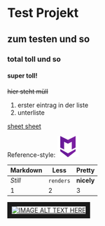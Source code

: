 # Test Projekt
## zum testen und so
### total toll und so
#### super toll!

~~hier steht müll~~

1. erster eintrag in der liste
  1. unterliste
  
[sheet sheet](https://github.com/adam-p/markdown-here/wiki/Markdown-Cheatsheet)

Reference-style: 
![alt text][logo]

[logo]: https://github.com/adam-p/markdown-here/raw/master/src/common/images/icon48.png "Logo Title Text 2"

Markdown | Less | Pretty
--- | --- | ---
*Still* | `renders` | **nicely**
1 | 2 | 3

<a href="http://www.youtube.com/watch?feature=player_embedded&v=YOUTUBE_VIDEO_ID_HERE
" target="_blank"><img src="http://img.youtube.com/vi/YOUTUBE_VIDEO_ID_HERE/0.jpg" 
alt="IMAGE ALT TEXT HERE" width="240" height="180" border="10" /></a>
